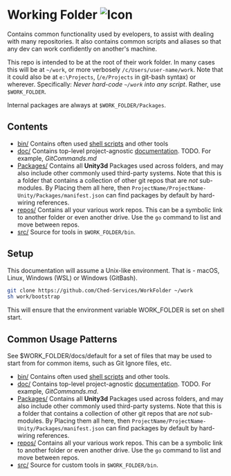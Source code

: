 # Working Folder ![Icon](/doc/icon.png)

Contains common functionality used by evelopers, to assist with dealing with many repositories. It also contains common scripts and aliases so that any dev can work confidently on another's machine.

This repo is intended to be at the root of their work folder. In many cases this will be at `~/work`, or more verbosely `/c/Users/user-name/work`. Note that it could also be at `e:\Projects`, (`/e/Projects` in git-bash syntax) or wherever. Specifically: *Never hard-code `~/work` into any script*. Rather, use `$WORK_FOLDER`.

Internal packages are always at `$WORK_FOLDER/Packages`.

## Contents

* [bin/](bin) Contains often used [shell scripts](bin/Readme.md) and other tools
* [doc/](doc) Contains top-level project-agnostic [documentation](doc/Readme.md). TODO. For example, *GitCommands.md*
* [Packages/](Packages) Contains all **Unity3d** Packages used across folders, and may also include other commonly used third-party systems. Note that this is a folder that contains a collection of other git repos that are *not* sub-modules. By Placing them all here, then `ProjectName/ProjectName-Unity/Packages/manifest.json` can find packages by default by hard-wiring references.
* [repos/](repos) Contains all your various work repos. This can be a symbolic link to another folder or even another drive. Use the `go` command to list and move between repos.
* [src/](src) Source for tools in `$WORK_FOLDER/bin`.

## Setup

This documentation will assume a Unix-like environment. That is - macOS, Linux, Windows (WSL) or Windows (GitBash).

```bash
git clone https://github.com/Ched-Services/WorkFolder ~/work
sh work/bootstrap
```

This will ensure that the environment variable WORK\_FOLDER is set on shell start.

## Common Usage Patterns

See $WORK\_FOLDER/docs/default for a set of files that may be used to start from for common items, such as Git Ignore files, etc.

* [bin/](bin) Contains often used [shell scripts](bin/Readme.md) and other tools.
* [doc/](doc) Contains top-level project-agnostic [documentation](doc/Readme.md). TODO. For example, *GitCommands.md*.
* [Packages/](Packages) Contains all **Unity3d** Packages used across folders, and may also include other commonly used third-party systems. Note that this is a folder that contains a collection of other git repos that are *not* sub-modules. By Placing them all here, then `ProjectName/ProjectName-Unity/Packages/manifest.json` can find packages by default by hard-wiring references.
* [repos/](repos) Contains all your various work repos. This can be a symbolic link to another folder or even another drive. Use the `go` command to list and move between repos.
* [src/](src) Source for custom tools in `$WORK_FOLDER/bin`.
